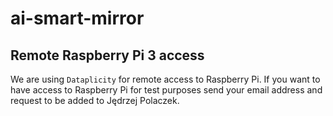 # ai-smart-mirror
## Remote Raspberry Pi 3 access
We are using `Dataplicity` for remote access to Raspberry Pi.
If you want to have access to Raspberry Pi for test purposes send your email address and request to be added to Jędrzej Polaczek.